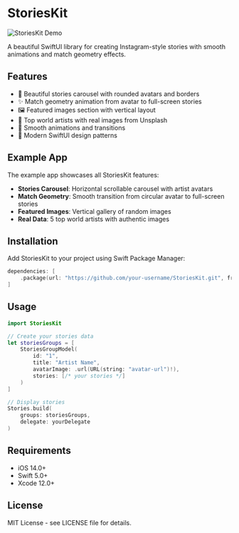 # StoriesKit

![StoriesKit Demo](./assets/demo_small.gif)

A beautiful SwiftUI library for creating Instagram-style stories with smooth animations and match geometry effects.

## Features

- 🎨 Beautiful stories carousel with rounded avatars and borders
- ✨ Match geometry animation from avatar to full-screen stories
- 🖼️ Featured images section with vertical layout
- 🎵 Top world artists with real images from Unsplash
- 🔄 Smooth animations and transitions
- 📱 Modern SwiftUI design patterns

## Example App

The example app showcases all StoriesKit features:

- **Stories Carousel**: Horizontal scrollable carousel with artist avatars
- **Match Geometry**: Smooth transition from circular avatar to full-screen stories
- **Featured Images**: Vertical gallery of random images
- **Real Data**: 5 top world artists with authentic images

## Installation

Add StoriesKit to your project using Swift Package Manager:

```swift
dependencies: [
    .package(url: "https://github.com/your-username/StoriesKit.git", from: "1.0.0")
]
```

## Usage

```swift
import StoriesKit

// Create your stories data
let storiesGroups = [
    StoriesGroupModel(
        id: "1",
        title: "Artist Name",
        avatarImage: .url(URL(string: "avatar-url")!),
        stories: [/* your stories */]
    )
]

// Display stories
Stories.build(
    groups: storiesGroups,
    delegate: yourDelegate
)
```

## Requirements

- iOS 14.0+
- Swift 5.0+
- Xcode 12.0+

## License

MIT License - see LICENSE file for details.

